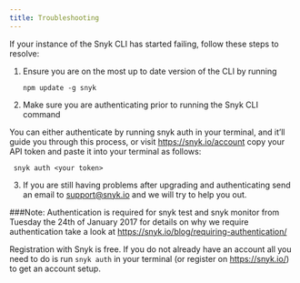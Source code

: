 ```yaml
---
title: Troubleshooting
---
```


If your instance of the Snyk CLI has started failing, follow these steps to resolve:

1. Ensure you are on the most up to date version of the CLI by running

	 ```console
   npm update -g snyk
   ``` 
2. Make sure you are authenticating prior to running the Snyk CLI command

  You can either authenticate by running snyk auth in your terminal, and it’ll guide you through this process, or visit https://snyk.io/account copy your API token and paste it into your terminal as follows:
  ```console
   snyk auth <your token>
   ``` 

3. If you are still having problems after upgrading and authenticating send an email to support@snyk.io and we will try to help you out. 

###Note:
Authentication is required for snyk test and snyk monitor from Tuesday the 24th of January 2017 for details on why we require authentication take a look at https://snyk.io/blog/requiring-authentication/  

Registration with Snyk is free. If you do not already have an account all you need to do is run `snyk auth` in your terminal (or register on https://snyk.io/) to get an account setup.
